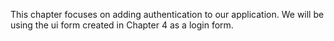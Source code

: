 
This chapter focuses on adding authentication to our application. We will be using the ui form created in Chapter 4 as a login form.